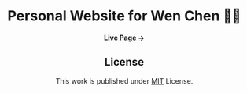 <div align="center">

  # Personal Website for Wen Chen 👩‍💻
  [**Live Page →**](https://jenniferchencu.github.io/)


## License

This work is published under [MIT](https://github.com/cotes2020/jekyll-theme-chirpy/blob/master/LICENSE) License.


